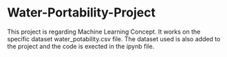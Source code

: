 # Water-Portability-Project
This project is regarding Machine Learning Concept. 
It works on the specific dataset water_potability.csv file. 
The dataset used is also added to the project and the code is exected in the ipynb file.

